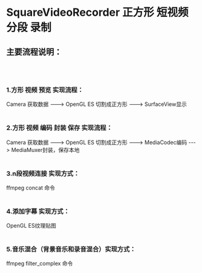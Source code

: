 # SquareVideoRecorder 正方形 短视频 分段 录制<br/>

## 主要流程说明：
<br/><br/>

### 1.方形 视频 预览 实现流程：
Camera 获取数据 ---> OpenGL ES 切割成正方形 ---> SurfaceView显示
<br/><br/>
### 2.方形 视频 编码 封装 保存 实现流程：
Camera 获取数据 ---> OpenGL ES 切割成正方形 ---> MediaCodec编码 ---> MediaMuxer封装，保存本地
<br/><br/>
### 3.n段视频连接 实现方式：
ffmpeg  concat 命令
<br/><br/>
### 4.添加字幕 实现方式：
OpenGL ES纹理贴图
<br/><br/>
### 5.音乐混合（背景音乐和录音混合）实现方式：
ffmpeg  filter_complex 命令
